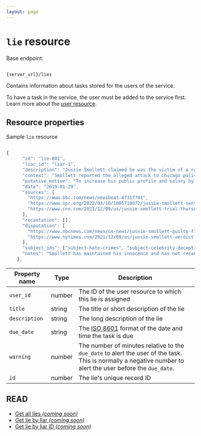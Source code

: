 ```yaml
---
layout: page
---
```


# `lie` resource

Base endpoint:

```shell

{server_url}/lies
```

Contains information about tasks stored for the users of the service.

To have a task in the service, the user must be added to
the service first. Learn more about the [user resource](user.md).

## Resource properties

Sample `lie` resource

```js

{
      "id": "lie-001",
      "liar_id": "liar-1",
      "description": "Jussie Smollett claimed he was the victim of a racist and homophobic attack by two white men wearing MAGA hats in Chicago on January 29, 2019.",
      "context": "Smollett reported the alleged attack to Chicago police and later discussed it in national interviews, claiming the attackers yelled 'This is MAGA country' while physically assaulting him and placing a noose around his neck.",
      "putative_motive": "To increase his public profile and salary by portraying himself as a victim of hate crime violence.",
      "date": "2019-01-29",
      "sources": [
        "https://www.bbc.com/news/newsbeat-47317701",
        "https://www.npr.org/2022/03/10/1085718072/jussie-smollett-sentence",
        "https://www.cnn.com/2021/12/09/us/jussie-smollett-trial-thursday/index.html"
      ],
      "recantation": [],
      "disputation": [
        "https://www.nbcnews.com/news/us-news/jussie-smollett-guilty-filing-false-police-report-attack-rcna7889",
        "https://www.nytimes.com/2021/12/09/us/jussie-smollett-verdict.html"
      ],
      "subject_ids": ["subject-hate-crimes", "subject-celebrity-deception", "subject-hoaxes"],
      "notes": "Smollett has maintained his innocence and has not recanted the claim, despite being convicted by a jury in 2021 on five counts of disorderly conduct related to filing a false police report. The men he hired to carry out the staged attack testified against him."
    },
```

| Property name | Type | Description |
| ------------- | ----------- | ----------- |
| `user_id` | number | The ID of the user resource to which this lie is assigned |
| `title` | string | The title or short description of the lie |
| `description` | string | The long description of the lie|
| `due_date` | string | The [ISO 8601](https://en.wikipedia.org/wiki/ISO_8601) format of the date and time the task is due |
| `warning` | number | The number of minutes relative to the `due_date` to alert the user of the task. This is normally a negative number to alert the user before the `due_date`.|
| `id` | number | The lie's unique record ID |

## READ

* [Get all lies _(coming soon)_](#resource-properties)
* [Get lie by liar _(coming soon)_](#resource-properties)
* [Get lie by liar ID _(coming soon)_](#resource-properties)
